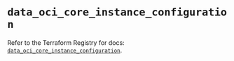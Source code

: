 # `data_oci_core_instance_configuration`

Refer to the Terraform Registry for docs: [`data_oci_core_instance_configuration`](https://registry.terraform.io/providers/hashicorp/oci/7.19.0/docs/data-sources/core_instance_configuration).
